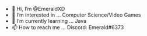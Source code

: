 - 👋 Hi, I’m @EmeraldXD
- 👀 I’m interested in ... Computer Science/Video Games
- 🌱 I’m currently learning ... Java
- 📫 How to reach me ... Discord: Emerald#6373

<!---
EmeraldXD/EmeraldXD is a ✨ special ✨ repository because its `README.md` (this file) appears on your GitHub profile.
You can click the Preview link to take a look at your changes.
--->
